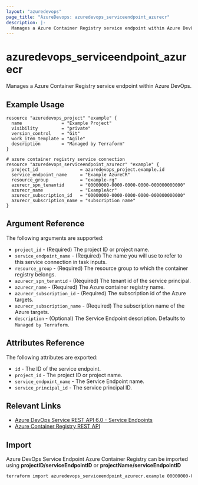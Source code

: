 ```yaml
---
layout: "azuredevops"
page_title: "AzureDevops: azuredevops_serviceendpoint_azurecr"
description: |-
  Manages a Azure Container Registry service endpoint within Azure DevOps organization.
---
```


# azuredevops_serviceendpoint_azurecr

Manages a Azure Container Registry service endpoint within Azure DevOps.

## Example Usage

```hcl
resource "azuredevops_project" "example" {
  name               = "Example Project"
  visibility         = "private"
  version_control    = "Git"
  work_item_template = "Agile"
  description        = "Managed by Terraform"
}

# azure container registry service connection
resource "azuredevops_serviceendpoint_azurecr" "example" {
  project_id                = azuredevops_project.example.id
  service_endpoint_name     = "Example AzureCR"
  resource_group            = "example-rg"
  azurecr_spn_tenantid      = "00000000-0000-0000-0000-000000000000"
  azurecr_name              = "ExampleAcr"
  azurecr_subscription_id   = "00000000-0000-0000-0000-000000000000"
  azurecr_subscription_name = "subscription name"
}
```

## Argument Reference

The following arguments are supported:

- `project_id` - (Required) The project ID or project name.
- `service_endpoint_name` - (Required) The name you will use to refer to this service connection in task inputs.
- `resource_group` - (Required) The resource group to which the container registry belongs.
- `azurecr_spn_tenantid` - (Required) The tenant id of the service principal.
- `azurecr_name` - (Required) The Azure container registry name.
- `azurecr_subscription_id` - (Required) The subscription id of the Azure targets.
- `azurecr_subscription_name` - (Required) The subscription name of the Azure targets.
- `description` - (Optional) The Service Endpoint description. Defaults to `Managed by Terraform`.

## Attributes Reference

The following attributes are exported:

- `id` - The ID of the service endpoint.
- `project_id` - The project ID or project name.
- `service_endpoint_name` - The Service Endpoint name.
- `service_principal_id` - The service principal ID.

## Relevant Links

- [Azure DevOps Service REST API 6.0 - Service Endpoints](https://docs.microsoft.com/en-us/rest/api/azure/devops/serviceendpoint/endpoints?view=azure-devops-rest-6.0)
- [Azure Container Registry REST API](https://docs.microsoft.com/en-us/rest/api/containerregistry/)

## Import

Azure DevOps Service Endpoint Azure Container Registry can be imported using **projectID/serviceEndpointID** or **projectName/serviceEndpointID**

```sh
terraform import azuredevops_serviceendpoint_azurecr.example 00000000-0000-0000-0000-000000000000/00000000-0000-0000-0000-000000000000
```
